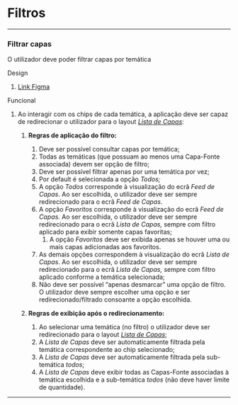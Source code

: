 # Filtros

---

### **Filtrar capas**

O utilizador deve poder filtrar capas por temática

Design

1. [Link Figma](https://www.figma.com/design/jWFlJEYGhbSeCSDxLjKHTp/Sapo%E3%83%BB%5BHandoff%5D-Design-Visual?node-id=5171-15506&t=G4GONL35Y4oa8sWV-0)

Funcional

1. Ao interagir com os chips de cada temática, a aplicação deve ser capaz de redirecionar o utilizador para o layout [*Lista de Capas*](https://www.figma.com/design/jWFlJEYGhbSeCSDxLjKHTp/Sapo%E3%83%BB%5BHandoff%5D-Design-Visual?node-id=5171-15499&t=wAieDihblOGN662Q-0):

   1. **Regras de aplicação do filtro:**  
      1. Deve ser possível consultar capas por temática;  
      2. Todas as temáticas (que possuam ao menos uma Capa-Fonte associada) devem ser opção de filtro;  
      3. Deve ser possível filtrar apenas por uma temática por vez;  
      4. Por default é selecionada a opção *Todos;*  
      5. A opção *Todos* corresponde à visualização do ecrã *Feed de Capas*. Ao ser escolhida, o utilizador deve ser sempre redirecionado para o ecrã *Feed de Capas*.  
      6. A opção *Favoritos* corresponde à visualização do ecrã *Feed de Capas.* Ao ser escolhida, o utilizador deve ser sempre redirecionado para o ecrã *Lista de Capas,* sempre com filtro aplicado para exibir somente capas favoritas;  
         1. A opção *Favoritos* deve ser exibida apenas se houver uma ou mais capas adicionadas aos favoritos.  
      7. As demais opções correspondem à visualização do ecrã *Lista de Capas*. Ao ser escolhida, o utilizador deve ser sempre redirecionado para o ecrã *Lista de Capas,* sempre com filtro aplicado conforme a temática selecionada;  
      8. Não deve ser possível “apenas desmarcar” uma opção de filtro. O utilizador deve sempre escolher uma opção e ser redirecionado/filtrado consoante a opção escolhida. 

   2. **Regras de exibição após o redirecionamento:**  
      1. Ao selecionar uma temática (no filtro) o utilizador deve ser redirecionado para o layout [*Lista de Capas*](https://www.figma.com/design/jWFlJEYGhbSeCSDxLjKHTp/Sapo%E3%83%BB%5BHandoff%5D-Design-Visual?node-id=5171-15499&t=wAieDihblOGN662Q-0);  
      2. A *Lista de Capas* deve ser automaticamente filtrada pela temática correspondente ao chip selecionado;  
      3. A *Lista de Capas* deve ser automaticamente filtrada pela sub-temática *todos*;  
      4. A *Lista de Capas* deve exibir todas as Capas-Fonte associadas à temática escolhida e a sub-temática *todos* (não deve haver limite de quantidade).

---


